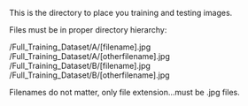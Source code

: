 This is the directory to place you training and testing images. 

Files must be in proper directory hierarchy:

/Full_Training_Dataset/A/[filename].jpg
/Full_Training_Dataset/A/[otherfilename].jpg
/Full_Training_Dataset/B/[filename].jpg
/Full_Training_Dataset/B/[otherfilename].jpg

Filenames do not matter, only file extension...must be .jpg files. 
